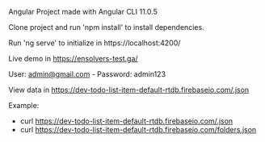 Angular Project made with Angular CLI 11.0.5

Clone project and run 'npm install' to install dependencies.

Run 'ng serve' to initialize in https://localhost:4200/

Live demo in https://ensolvers-test.ga/

User: admin@gmail.com - Password: admin123

View data in https://dev-todo-list-item-default-rtdb.firebaseio.com/.json

Example: 
- curl https://dev-todo-list-item-default-rtdb.firebaseio.com/.json
- curl https://dev-todo-list-item-default-rtdb.firebaseio.com/folders.json
